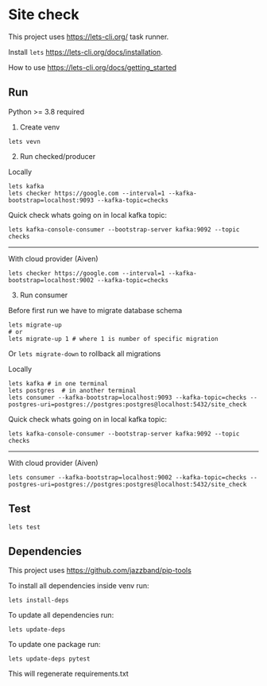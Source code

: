 # Site check

This project uses https://lets-cli.org/ task runner.

Install `lets` https://lets-cli.org/docs/installation.

How to use https://lets-cli.org/docs/getting_started

## Run

Python >= 3.8 required

1. Create venv

```shell
lets vevn
```

2. Run checked/producer

Locally

```shell
lets kafka
lets checker https://google.com --interval=1 --kafka-bootstrap=localhost:9093 --kafka-topic=checks
```

Quick check whats going on in local kafka topic:

`lets kafka-console-consumer --bootstrap-server kafka:9092 --topic checks`

---
With cloud provider (Aiven)

```shell
lets checker https://google.com --interval=1 --kafka-bootstrap=localhost:9002 --kafka-topic=checks
```

3. Run consumer 


Before first run we have to migrate database schema

```shell
lets migrate-up
# or 
lets migrate-up 1 # where 1 is number of specific migration
```

Or `lets migrate-down` to rollback all migrations

Locally

```shell
lets kafka # in one terminal
lets postgres  # in another terminal
lets consumer --kafka-bootstrap=localhost:9093 --kafka-topic=checks --postgres-uri=postgres://postgres:postgres@localhost:5432/site_check
```

Quick check whats going on in local kafka topic:

`lets kafka-console-consumer --bootstrap-server kafka:9092 --topic checks`

---
With cloud provider (Aiven)

```shell
lets consumer --kafka-bootstrap=localhost:9002 --kafka-topic=checks --postgres-uri=postgres://postgres:postgres@localhost:5432/site_check
```

## Test

```shell
lets test
```

## Dependencies

This project uses https://github.com/jazzband/pip-tools

To install all dependencies inside venv run:

```shell
lets install-deps
```

To update all dependencies run:

```shell
lets update-deps
```

To update one package run:

```shell
lets update-deps pytest
```

This will regenerate requirements.txt
